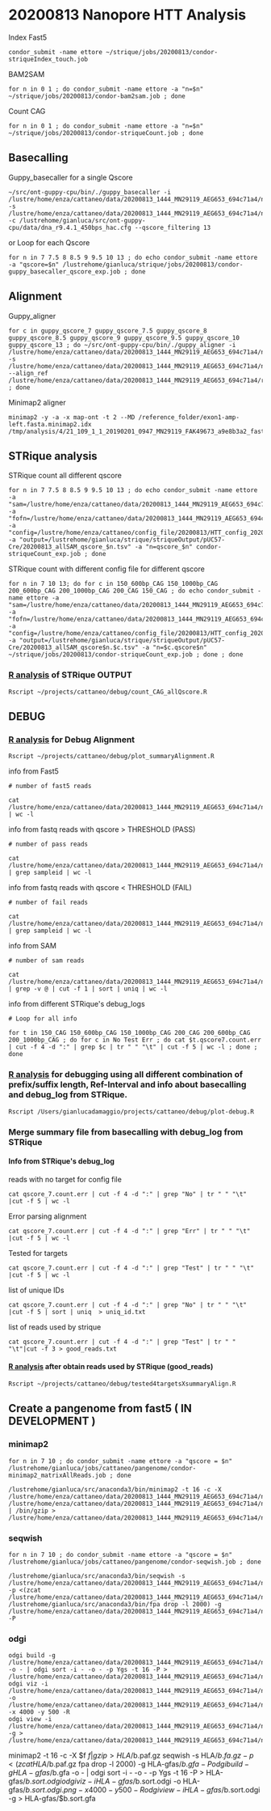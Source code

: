 # 20200813 Nanopore HTT Analysis

Index Fast5
```
condor_submit -name ettore ~/strique/jobs/20200813/condor-striqueIndex_touch.job
```
BAM2SAM
```
for n in 0 1 ; do condor_submit -name ettore -a "n=$n" ~/strique/jobs/20200813/condor-bam2sam.job ; done
```

Count CAG
```
for n in 0 1 ; do condor_submit -name ettore -a "n=$n" ~/strique/jobs/20200813/condor-striqueCount.job ; done
```

## Basecalling

Guppy_basecaller for a single Qscore
```
~/src/ont-guppy-cpu/bin/./guppy_basecaller -i /lustre/home/enza/cattaneo/data/20200813_1444_MN29119_AEG653_694c71a4/new_basecalling/all_fast5/ -s /lustre/home/enza/cattaneo/data/20200813_1444_MN29119_AEG653_694c71a4/new_basecalling/guppy_qscore_13/ -c /lustrehome/gianluca/src/ont-guppy-cpu/data/dna_r9.4.1_450bps_hac.cfg --qscore_filtering 13
```
or Loop for each Qscore
```
for n in 7 7.5 8 8.5 9 9.5 10 13 ; do echo condor_submit -name ettore -a "qscore=$n" /lustrehome/gianluca/strique/jobs/20200813/condor-guppy_basecaller_qscore_exp.job ; done
```
## Alignment

Guppy_aligner
```
for c in guppy_qscore_7 guppy_qscore_7.5 guppy_qscore_8 guppy_qscore_8.5 guppy_qscore_9 guppy_qscore_9.5 guppy_qscore_10 guppy_qscore_13 ; do ~/src/ont-guppy-cpu/bin/./guppy_aligner -i /lustre/home/enza/cattaneo/data/20200813_1444_MN29119_AEG653_694c71a4/new_basecalling/$c/pass/ -s /lustre/home/enza/cattaneo/data/20200813_1444_MN29119_AEG653_694c71a4/new_basecalling/$c/alignment/ --align_ref /lustre/home/enza/cattaneo/data/20200813_1444_MN29119_AEG653_694c71a4/reference/pUC57_Cre_Lox_50Q.fasta ; done
```

Minimap2 aligner
```
minimap2 -y -a -x map-ont -t 2 --MD /reference_folder/exon1-amp-left.fasta.minimap2.idx /tmp/analysis/4/21_109_1_1_20190201_0947_MN29119_FAK49673_a9e8b3a2_fastq_fastq_runid_361d77ef4849a8b084ddc941d7c81aec28e5c109_10.fastq
```

## STRique analysis

STRique count all different qscore
```
for n in 7 7.5 8 8.5 9 9.5 10 13 ; do echo condor_submit -name ettore -a "sam=/lustre/home/enza/cattaneo/data/20200813_1444_MN29119_AEG653_694c71a4/new_basecalling/guppy_qscore_$n/alignment/all_fastq.sam" -a "fofn=/lustre/home/enza/cattaneo/data/20200813_1444_MN29119_AEG653_694c71a4/new_basecalling/all_fast5/reads.fofn" -a "config=/lustre/home/enza/cattaneo/config_file/20200813/HTT_config_20200813_pUC57_Cre_150_CAG.tsv" -a "output=/lustrehome/gianluca/strique/striqueOutput/pUC57-Cre/20200813_allSAM_qscore_$n.tsv" -a "n=qscore_$n" condor-striqueCount_exp.job ; done
```
STRique count with different config file for different qscore
```
for n in 7 10 13; do for c in 150_600bp_CAG 150_1000bp_CAG 200_600bp_CAG 200_1000bp_CAG 200_CAG 150_CAG ; do echo condor_submit -name ettore -a "sam=/lustre/home/enza/cattaneo/data/20200813_1444_MN29119_AEG653_694c71a4/new_basecalling/guppy_qscore_$n/alignment/all_fastq.sam" -a "fofn=/lustre/home/enza/cattaneo/data/20200813_1444_MN29119_AEG653_694c71a4/new_basecalling/all_fast5/reads.fofn" -a "config=/lustre/home/enza/cattaneo/config_file/20200813/HTT_config_20200813_pUC57_Cre_$c.tsv" -a "output=/lustrehome/gianluca/strique/striqueOutput/pUC57-Cre/20200813_allSAM_qscore$n.$c.tsv" -a "n=$c.qscore$n" ~/strique/jobs/20200813/condor-striqueCount_exp.job ; done ; done
```
### [R analysis](count_CAG_allQscore.R) of STRique OUTPUT

```
Rscript ~/projects/cattaneo/debug/count_CAG_allQscore.R
```

## DEBUG

### [R analysis](plot_summaryAlignment.R) for Debug Alignment

```
Rscript ~/projects/cattaneo/debug/plot_summaryAlignment.R
```

info from Fast5
```
# number of fast5 reads

cat /lustre/home/enza/cattaneo/data/20200813_1444_MN29119_AEG653_694c71a4/new_basecalling/all_fast5/reads.fofn | wc -l
```
info from fastq reads with qscore > THRESHOLD (PASS)
```
# number of pass reads

cat /lustre/home/enza/cattaneo/data/20200813_1444_MN29119_AEG653_694c71a4/new_basecalling/guppy_qscore_7/pass/fastq_runid_ab4c51e370a39025bfacdeabffb0e2d16507f36b_* | grep sampleid | wc -l
```
info from fastq reads with qscore < THRESHOLD (FAIL)

```
# number of fail reads

cat /lustre/home/enza/cattaneo/data/20200813_1444_MN29119_AEG653_694c71a4/new_basecalling/guppy_qscore_7/fail/fastq_runid_ab4c51e370a39025bfacdeabffb0e2d16507f36b_* | grep sampleid | wc -l
```
info from SAM
```
# number of sam reads

cat /lustre/home/enza/cattaneo/data/20200813_1444_MN29119_AEG653_694c71a4/new_basecalling/guppy_qscore_7/alignment/fastq_runid_ab4c51e370a39025bfacdeabffb0e2d16507f36b_* | grep -v @ | cut -f 1 | sort | uniq | wc -l
```
info from different STRique's debug_logs 
```
# Loop for all info

for t in 150_CAG 150_600bp_CAG 150_1000bp_CAG 200_CAG 200_600bp_CAG 200_1000bp_CAG ; do for c in No Test Err ; do cat $t.qscore7.count.err  | cut -f 4 -d ":" | grep $c | tr " " "\t" | cut -f 5 | wc -l ; done ; done
```
### [R analysis](plot-debug.R) for debugging using all different combination of prefix/suffix length, Ref-Interval and info about basecalling and debug_log from STRique.

```
Rscript /Users/gianlucadamaggio/projects/cattaneo/debug/plot-debug.R
```

### Merge summary file from basecalling with debug_log from STRique

#### Info from STRique's debug_log  

reads with no target for config file
```
cat qscore_7.count.err | cut -f 4 -d ":" | grep "No" | tr " " "\t" |cut -f 5 | wc -l
```
Error parsing alignment
```
cat qscore_7.count.err | cut -f 4 -d ":" | grep "Err" | tr " " "\t" |cut -f 5 | wc -l
```
Tested for targets
```
cat qscore_7.count.err | cut -f 4 -d ":" | grep "Test" | tr " " "\t" |cut -f 5 | wc -l
```
list of unique IDs
```
cat qscore_7.count.err | cut -f 4 -d ":" | grep "No" | tr " " "\t" |cut -f 5 | sort | uniq  > uniq_id.txt
```
list of reads used by strique
```
cat qscore_7.count.err | cut -f 4 -d ":" | grep "Test" | tr " " "\t"|cut -f 3 > good_reads.txt
```
#### [R analysis](tested4targetsXsummaryAlign.R) after obtain reads used by STRique (good_reads)
```
Rscript ~/projects/cattaneo/debug/tested4targetsXsummaryAlign.R
```



## Create a pangenome from fast5 ( IN DEVELOPMENT )

### minimap2
```
for n in 7 10 ; do condor_submit -name ettore -a "qscore = $n" /lustrehome/gianluca/jobs/cattaneo/pangenome/condor-minimap2_matrixAllReads.job ; done
```
```
/lustrehome/gianluca/src/anaconda3/bin/minimap2 -t 16 -c -X /lustre/home/enza/cattaneo/data/20200813_1444_MN29119_AEG653_694c71a4/new_basecalling/guppy_qscore_$1/pass/all_reads.fastq /lustre/home/enza/cattaneo/data/20200813_1444_MN29119_AEG653_694c71a4/new_basecalling/guppy_qscore_$1/pass/all_reads.fastq | /bin/gzip > /lustre/home/enza/cattaneo/data/20200813_1444_MN29119_AEG653_694c71a4/new_basecalling/guppy_qscore_$1/pass/qscore$1.paf.gz
```

### seqwish
```
for n in 7 10 ; do condor_submit -name ettore -a "qscore = $n" /lustrehome/gianluca/jobs/cattaneo/pangenome/condor-seqwish.job ; done
```
```
/lustrehome/gianluca/src/anaconda3/bin/seqwish -s /lustre/home/enza/cattaneo/data/20200813_1444_MN29119_AEG653_694c71a4/new_basecalling/guppy_qscore_7/pass/all_reads.fastq -p <(zcat /lustre/home/enza/cattaneo/data/20200813_1444_MN29119_AEG653_694c71a4/new_basecalling/guppy_qscore_7/pass/qscore7.paf.gz /lustrehome/gianluca/src/anaconda3/bin/fpa drop -l 2000) -g /lustre/home/enza/cattaneo/data/20200813_1444_MN29119_AEG653_694c71a4/new_basecalling/guppy_qscore_7/gfa/qscore7.gfa -P
```
### odgi
```
odgi build -g /lustre/home/enza/cattaneo/data/20200813_1444_MN29119_AEG653_694c71a4/new_basecalling/guppy_qscore_7/gfa/qscore7.gfa -o - | odgi sort -i - -o - -p Ygs -t 16 -P > /lustre/home/enza/cattaneo/data/20200813_1444_MN29119_AEG653_694c71a4/new_basecalling/guppy_qscore_7/gfa/qscore7.sort.odgi
odgi viz -i /lustre/home/enza/cattaneo/data/20200813_1444_MN29119_AEG653_694c71a4/new_basecalling/guppy_qscore_7/gfa/qscore7.sort.odgi -o /lustre/home/enza/cattaneo/data/20200813_1444_MN29119_AEG653_694c71a4/new_basecalling/guppy_qscore_7/gfa/qscore7.sort.odgi.png -x 4000 -y 500 -R
odgi view -i /lustre/home/enza/cattaneo/data/20200813_1444_MN29119_AEG653_694c71a4/new_basecalling/guppy_qscore_7/gfa/qscore7.sort.odgi -g > /lustre/home/enza/cattaneo/data/20200813_1444_MN29119_AEG653_694c71a4/new_basecalling/guppy_qscore_7/gfa/qscore7.sort.gfa
```


minimap2 -t 16 -c -X $f $f |gzip > HLA/$b.paf.gz
seqwish -s HLA/$b.fa.gz -p <(zcat HLA/$b.paf.gz fpa drop -l 2000) -g HLA-gfas/$b.gfa -P
odgi build -g HLA-gfas/$b.gfa -o - | odgi sort -i - -o - -p Ygs -t 16 -P > HLA-gfas/$b.sort.odgi
odgi viz -i HLA-gfas/$b.sort.odgi -o HLA-gfas/$b.sort.odgi.png -x 4000 -y 500 -R
odgi view -i HLA-gfas/$b.sort.odgi -g > HLA-gfas/$b.sort.gfa

